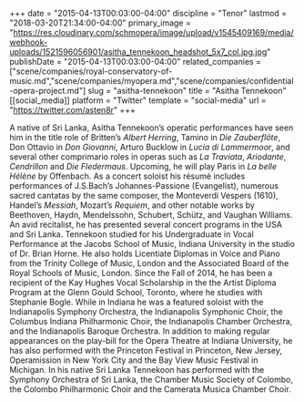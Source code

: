 +++
date = "2015-04-13T00:03:00-04:00"
discipline = "Tenor"
lastmod = "2018-03-20T21:34:00-04:00"
primary_image = "https://res.cloudinary.com/schmopera/image/upload/v1545409169/media/webhook-uploads/1521596056901/asitha_tennekoon_headshot_5x7_col.jpg.jpg"
publishDate = "2015-04-13T00:03:00-04:00"
related_companies = ["scene/companies/royal-conservatory-of-music.md","scene/companies/myopera.md","scene/companies/confidential-opera-project.md"]
slug = "asitha-tennekoon"
title = "Asitha Tennekoon"
[[social_media]]
platform = "Twitter"
template = "social-media"
url = "https://twitter.com/asten8r"
+++

A native of Sri Lanka, Asitha Tennekoon’s operatic performances have seen him in the title role of Britten’s *Albert Herring*, Tamino in *Die Zauberflöte*, Don Ottavio in *Don Giovanni*, Arturo Bucklow in *Lucia di Lammermoor*, and several other comprimario roles in operas such as *La Traviata*, *Ariodante*, *Cendrillon* and *Die Fledermaus*. Upcoming, he will play Paris in *La belle Hélène* by Offenbach. As a concert soloist his résumé includes performances of J.S.Bach’s Johannes-Passione (Evangelist), numerous sacred cantatas by the same composer, the Monteverdi Vespers (1610), Handel’s *Messiah*, Mozart’s *Requiem*, and other notable works by Beethoven, Haydn, Mendelssohn, Schubert, Schütz, and Vaughan Williams. An avid recitalist, he has presented several concert programs in the USA and Sri Lanka. Tennekoon studied for his Undergraduate in Vocal Performance at the Jacobs School of Music, Indiana University in the studio of Dr. Brian Horne. He also holds Licentiate Diplomas in Voice and Piano from the Trinity College of Music, London and the Associated Board of the Royal Schools of Music, London. Since the Fall of 2014, he has been a recipient of the Kay Hughes Vocal Scholarship in the the Artist Diploma Program at the Glenn Gould School, Toronto, where he studies with Stephanie Bogle. While in Indiana he was a featured soloist with the Indianapolis Symphony Orchestra, the Indianapolis Symphonic Choir, the Columbus Indiana Philharmonic Choir, the Indianapolis Chamber Orchestra, and the Indianapolis Baroque Orchestra. In addition to making regular appearances on the play-bill for the Opera Theatre at Indiana University, he has also performed with the Princeton Festival in Princeton, New Jersey, Operamission in New York City and the Bay View Music Festival in Michigan. In his native Sri Lanka Tennekoon has performed with the Symphony Orchestra of Sri Lanka, the Chamber Music Society of Colombo, the Colombo Philharmonic Choir and the Camerata Musica Chamber Choir.
